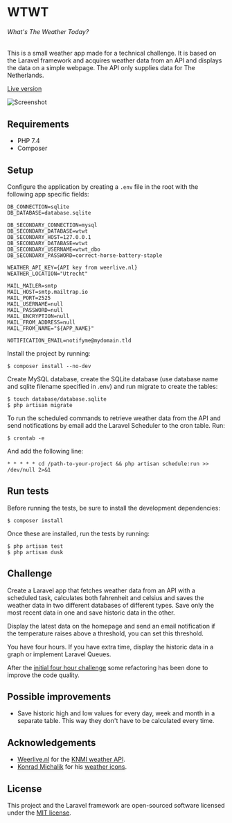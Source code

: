 # WTWT
###### What's The Weather Today?

This is a small weather app made for a technical challenge. It is based on the
Laravel framework and acquires weather data from an API and displays the data on
a simple webpage. The API only supplies data for The Netherlands.  

[Live version](https://wtwt.ruudwelten.com)

<img src="https://wtwt.ruudwelten.com/img/wtwt.png" alt="Screenshot">

## Requirements

- PHP 7.4
- Composer

## Setup

Configure the application by creating a `.env` file in the root with the
following app specific fields:  

```
DB_CONNECTION=sqlite
DB_DATABASE=database.sqlite

DB_SECONDARY_CONNECTION=mysql
DB_SECONDARY_DATABASE=wtwt
DB_SECONDARY_HOST=127.0.0.1
DB_SECONDARY_DATABASE=wtwt
DB_SECONDARY_USERNAME=wtwt_dbo
DB_SECONDARY_PASSWORD=correct-horse-battery-staple

WEATHER_API_KEY={API key from weerlive.nl}
WEATHER_LOCATION="Utrecht"

MAIL_MAILER=smtp
MAIL_HOST=smtp.mailtrap.io
MAIL_PORT=2525
MAIL_USERNAME=null
MAIL_PASSWORD=null
MAIL_ENCRYPTION=null
MAIL_FROM_ADDRESS=null
MAIL_FROM_NAME="${APP_NAME}"

NOTIFICATION_EMAIL=notifyme@mydomain.tld
```

Install the project by running:

    $ composer install --no-dev

Create MySQL database, create the SQLite database (use database name and sqlite
filename specified in .env) and run migrate to create the tables:  

    $ touch database/database.sqlite
    $ php artisan migrate

To run the scheduled commands to retrieve weather data from the API and send
notifications by email add the Laravel Scheduler to the cron table. Run:  

    $ crontab -e

And add the following line:

```
* * * * * cd /path-to-your-project && php artisan schedule:run >> /dev/null 2>&1
```

## Run tests

Before running the tests, be sure to install the development dependencies:  

    $ composer install

Once these are installed, run the tests by running:  

    $ php artisan test
    $ php artisan dusk

## Challenge

Create a Laravel app that fetches weather data from an API with a scheduled
task, calculates both fahrenheit and celsius and saves the weather data in two
different databases of different types. Save only the most recent data in one
and save historic data in the other.  

Display the latest data on the homepage and send an email notification if the
temperature raises above a threshold, you can set this threshold.  

You have four hours. If you have extra time, display the historic data in a
graph or implement Laravel Queues.  

After the [initial four hour challenge](https://github.com/ruudwelten/wtwt/tree/f1d4be764b5585861221f89f50497bde42c05e71)
some refactoring has been done to improve the code quality.  

## Possible improvements

- Save historic high and low values for every day, week and month in a separate
  table. This way they don't have to be calculated every time.  

## Acknowledgements

- [Weerlive.nl](https://weerlive.nl) for the
  [KNMI weather API](https://weerlive.nl/delen.php).  
- [Konrad Michalik](http://konradmichalik.eu) for his
  [weather icons](https://github.com/jackd248/weather-iconic).  

## License

This project and the Laravel framework are open-sourced software licensed under
the [MIT license](https://opensource.org/licenses/MIT).
